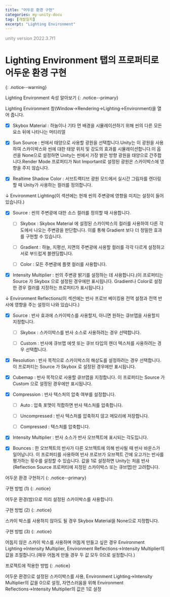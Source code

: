 ```yaml
---
title: "어두운 환경 구현"
categories: my-unity-docu
tag: [개발일지]
excerpt: "Lighting Environment"
---
```


<span style="color:gray">unity version 2022.3.7f1</span>

# Lighting Environment 탭의 프로퍼티로 어두운 환경 구현
{: .notice--warning}

Lighting Environment 속성 알아보기
{: .notice--primary}

Lighting Environment 창(<span class="highlight-black">Window</span>→<span class="highlight-black">Rendering</span>→<span class="highlight-black">Lighting</span>→<span class="highlight-black">Environment</span>)을 열어 줍니다.

- [X] <span class="highlight-black">Skybox Material</span> : 하늘이나 기타 먼 배경을 시뮬레이션하기 위해 씬의 다른 모든 요소 뒤에 나타나는 머티리얼

- [X] <span class="highlight-black">Sun Source</span> : 씬에서 태양으로 사용할 광원을 선택합니다.Unity는 이 광원을 사용하여 스카이박스와 씬에 대한 태양 위치 및 강도의 효과를 시뮬레이션합니다.이 옵션을 None으로 설정하면 Unity는 씬에서 가장 밝은 방향 광원을 태양으로 간주합니다.Render Mode 프로퍼티가 Not Important로 설정된 광원은 스카이박스에 영향을 주지 않습니다.

- [X] <span class="highlight-black">Realtime Shadow Color</span> : 서브트랙티브 광원 모드에서 실시간 그림자를 렌더링할 때 Unity가 사용하는 컬러를 정의합니다.

↓ Environment Lighting(이 섹션에는 현재 씬의 주변광에 영향을 미치는 설정이 들어 있습니다.)

- [X] <span class="highlight-black">Source</span> : 씬의 주변광에 대한 소스 컬러를 정의할 때 사용합니다. 

  + [ ] Skybox : Skybox Material 에 설정된 스카이박스의 컬러를 사용하여 다른 각도에서 나오는 주변광을 판단합니다. 이를 통해 Gradient 보다 더 정밀한 효과를 구현할 수 있습니다.

  + [ ] Gradient : 	하늘, 지평선, 지면의 주변광에 사용할 컬러를 각각 다르게 설정하고 서로 부드럽게 블렌딩합니다.

  + [ ] Color : 모든 주변광에 플랫 컬러를 사용합니다.

- [X] <span class="highlight-black">Intensity Multiplier</span> : 씬의 주변광 밝기를 설정하는 데 사용합니다.(이 프로퍼티는 Source 가 Skybox 으로 설정된 경우에만 표시됩니다. Gradient나 Color로 설정한 경우 컬러를 지정하는 프로퍼티가 표시됩니다.)

↓ Environment Reflections(이 섹션에는 반사 프로브 베이킹용 전역 설정과 전역 반사에 영향을 주는 설정이 나와 있습니다.) 

- [X] <span class="highlight-black">Source</span> : 반사 효과에 스카이박스를 사용할지, 아니면 원하는 큐브맵을 사용할지 지정합니다.

  + [ ] Skybox : 스카이박스를 반사 소스로 사용하려는 경우 선택합니다.

  + [ ] Custom : 반사에 큐브맵 에셋 또는 큐브 타입의 렌더 텍스처를 사용하려는 경우 선택합니다.

- [X] <span class="highlight-black">Resolution</span> : 반사 목적으로 스카이박스의 해상도를 설정하려는 경우 선택합니다. 이 프로퍼티는 Source 가 Skybox 로 설정된 경우에만 표시됩니다.

- [X] <span class="highlight-black">Cubemap</span> : 반사 목적으로 사용할 큐브맵을 지정합니다. 이 프로퍼티는 Source 가 Custom 으로 설정된 경우에만 표시됩니다.

- [X] <span class="highlight-black">Compression</span> : 반사 텍스처의 압축 여부를 설정합니다.

  + [ ] Auto : 압축 포맷이 적합하면 반사 텍스처를 압축합니다.

  + [ ] Uncompressed : 반사 텍스처를 압축하지 않고 메모리에 저장합니다.

  + [ ] Compressed : 텍스처를 압축합니다.

- [X] <span class="highlight-black">Intensity Multiplier</span> : 반사 소스가 반사 오브젝트에 표시되는 각도입니다.

- [X] <span class="highlight-black">Bounces</span> : 한 오브젝트의 반사가 다른 오브젝트에 의해 반사될 때 반사 바운스가 일어납니다. 이 프로퍼티를 사용하여 반사 프로브가 오브젝트 간에 오고가는 반사를 평가하는 횟수를 설정할 수 있습니다. 값을 1로 설정하면 Unity는 처음 반사(Reflection Source 프로퍼티에 지정된 스카이박스 또는 큐브맵)만 고려합니다.

어두운 환경 구현하기
{: .notice--primary}

구현 방법 (1)
{: .notice}

어두운 환경(밤)으로 미리 설정된 스카이박스를 사용합니다.

구현 방법 (2)
{: .notice}

스카이 박스를 사용하지 않아도 될 경우 <span class="highlight-black">Skybox Material</span>을 None으로 지정합니다.

구현 방법 (3)
{: .notice}

어둡지 않은 스카이 박스를 사용하며 어둡게 만들고 싶은 경우 Environment Lighting→<span class="highlight-black">Intensity Multiplier</span>, Environment Reflections→<span class="highlight-black">Intensity Multiplier</span>의 값을 조절합니다.(매우 어둡게 만들 경우 두 값 모두 0으로 설정합니다.)

프로젝트에 적용한 방법
{: .notice}

어두운 환경으로 설정된 스카이박스를 사용, Environment Lighting→<span class="highlight-black">Intensity Multiplier</span>의 값을 0으로 설정, 자연스러움을 위해 Environment Reflections→<span class="highlight-black">Intensity Multiplier</span>의 값은 1로 설정